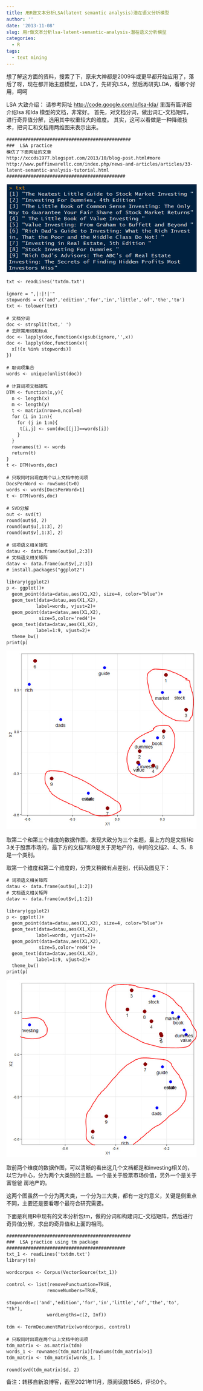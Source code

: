 ```yaml
---
title: 用R做文本分析LSA(latent semantic analysis)潜在语义分析模型
author: ''
date: '2013-11-08'
slug: 用r做文本分析lsa-latent-semantic-analysis-潜在语义分析模型
categories:
  - R
tags:
  - text mining
---
```


想了解这方面的资料，搜索了下，原来大神都是2009年或更早都开始应用了，落后了呀，现在都开始主题模型，LDA了，先研究LSA，然后再研究LDA，看哪个好用，呵呵

LSA 大致介绍：
请参考网址 http://code.google.com/p/lsa-lda/  里面有篇详细介绍lsa 和lda 模型的文档，非常好。
首先，对文档分词，做出词汇-文档矩阵，进行奇异值分解，选用其中权重较大的维度。
其实，这可以看做是一种降维技术，把词汇和文档用两维图来表示出来。

```{r}
##############################################
###  LSA practice   
模仿了下面网址的文章
http://xccds1977.blogspot.com/2013/10/blog-post.html#more
http://www.puffinwarellc.com/index.php/news-and-articles/articles/33-latent-semantic-analysis-tutorial.html 
############################################
```
![](images/1.jpg)

```{r}
txt <- readLines('txtdm.txt')

ignore = ",|:|!|'"
stopwords = c('and','edition','for','in','little','of','the','to')
txt <- tolower(txt)

# 文档分词
doc <- strsplit(txt,' ')
# 去除常用词和标点
doc <- lapply(doc,function(x)gsub(ignore,'',x))
doc <- lapply(doc,function(x){
  x[!(x %in% stopwords)]
})

# 取词项集合
words <- unique(unlist(doc))

# 计算词项文档矩阵
DTM <- function(x,y){
  n <- length(x)
  m <- length(y)
  t <- matrix(nrow=n,ncol=m)
  for (i in 1:n){
    for (j in 1:m){
     t[i,j] <- sum(doc[[j]]==words[i])
    }
  }
  rownames(t) <- words
  return(t)
}
t <- DTM(words,doc)

# 只取同时出现在两个以上文档中的词项
DocsPerWord <- rowSums(t>0)
words <- words[DocsPerWord>1]
t <- DTM(words,doc)

# SVD分解
out <- svd(t)
round(out$d, 2)
round(out$u[,1:3], 2)
round(out$v[,1:3], 2)

# 词项语义相关矩阵
datau <- data.frame(out$u[,2:3])
# 文档语义相关矩阵
datav <- data.frame(out$v[,2:3])
# install.packages("ggplot2")

library(ggplot2)
p <- ggplot()+
  geom_point(data=datau,aes(X1,X2), size=4, color="blue")+
  geom_text(data=datau,aes(X1,X2),
           label=words, vjust=2)+
  geom_point(data=datav,aes(X1,X2),
            size=5,color='red4')+
  geom_text(data=datav,aes(X1,X2),
           label=1:9, vjust=2)+
  theme_bw()
print(p)
```
![](images/2.jpg)

取第二个和第三个维度的数据作图，发现大致分为三个主题，最上方的是文档1和3关于股票市场的，最下方的文档7和9是关于房地产的，中间的文档2、4、5、8是一个类别。

取第一个维度和第二个维度的，分类又稍微有点差别，代码及图见下：
```{r}
# 词项语义相关矩阵
datau <- data.frame(out$u[,1:2])
# 文档语义相关矩阵
datav <- data.frame(out$v[,1:2])

library(ggplot2)
p <- ggplot()+
  geom_point(data=datau,aes(X1,X2), size=4, color="blue")+
  geom_text(data=datau,aes(X1,X2),
           label=words, vjust=2)+
  geom_point(data=datav,aes(X1,X2),
            size=5,color='red4')+
  geom_text(data=datav,aes(X1,X2),
           label=1:9, vjust=2)+
  theme_bw()
print(p)
```
![](images/3.jpg)

取前两个维度的数据作图，可以清晰的看出这几个文档都是和investing相关的，以它为中心，分为两个大类别的主题。一个是关于股票市场价值，另外一个是关于富爸爸 房地产的。

这两个图虽然一个分为两大类，一个分为三大类，都有一定的意义，关键是侧重点不同，主要还是要看哪个最符合研究需要。

下面是利用R中现有的文本分析包tm，做的分词和构建词汇-文档矩阵，然后进行奇异值分解，求出的奇异值和上面的相同。

```{r}
##############################################
###  LSA practice using tm package
############################################
txt_1 <- readLines('txtdm.txt')
library(tm)

wordcorpus <- Corpus(VectorSource(txt_1))

control <- list(removePunctuation=TRUE, 
               removeNumbers=TRUE, 
               stopwords=c('and','edition','for','in','little','of','the','to', "th"), 
               wordLengths=c(2, Inf))

tdm <- TermDocumentMatrix(wordcorpus, control)

# 只取同时出现在两个以上文档中的词项
tdm_matrix <- as.matrix(tdm)
words_1 <- rownames(tdm_matrix)[rowSums(tdm_matrix)>1]
tdm_matrix <- tdm_matrix[words_1, ]

round(svd(tdm_matrix)$d, 2)
```

备注：转移自新浪博客，截至2021年11月，原阅读数1565，评论0个。


